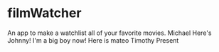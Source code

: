 # filmWatcher
An app to make a watchlist all of your favorite movies.
Michael
Here's Johnny!
I'm a big boy now!
Here is mateo
Timothy Present